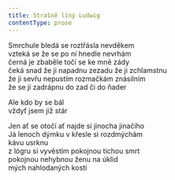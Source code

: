 ```yaml
---
title: Strašně líný Ludwig
contentType: prose
---
```


Smrchule bledá se roztřásla nevděkem  
vzteká se že se po ní hnedle nevrhám  
černá je zbaběle točí se ke mně zády  
čeká snad že ji napadnu zezadu že ji zchlamstnu  
že ji sevřu nepustím rozmačkám znásilním  
že se jí zadrápnu do zad či do ňader

Ale kdo by se bál  
vždyť jsem již stár

Jen ať se otočí ať najde si jinocha jinačího  
Já lenoch dýmku v křesle si rozdmýchám  
kávu usrknu  
z lógru si vyvěstím pokojnou tichou smrt  
pokojnou nehybnou ženu na úklid  
mých nahlodaných kostí
